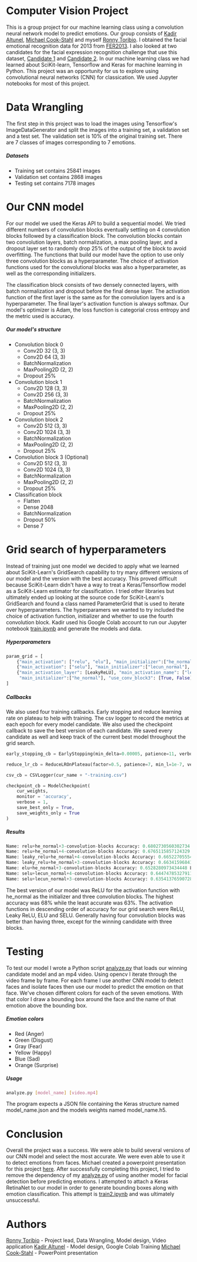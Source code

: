 # Computer Vision Project
This is a group project for our machine learning class using a convolution neural network model to predict emotions. Our group consists of [Kadir Altunel](https://github.com/KadirOrcunAltunel), [Michael Cook-Stahl](https://github.com/MichaelCook01) and myself [Ronny Toribio](https://github.com/ronny-phoenix). I obtained the facial emotional recognition data for 2013 from [FER2013](https://www.kaggle.com/code/ritikjain00/model-training-fer-13/data). I also looked at two candidates for the facial expression recognition challenge that use this dataset, [Candidate 1](https://www.kaggle.com/code/ritikjain00/model-training-fer-13/notebook) and [Candidate 2](https://www.kaggle.com/code/gauravsharma99/facial-emotion-recognition/notebook). In our machine learning class we had learned about SciKit-learn, Tensorflow and Keras for machine learning in Python. This project was an opportunity for us to explore using convolutional neural networks (CNN) for classication. We used Jupyter notebooks for most of this project.

# Data Wrangling
The first step in this project was to load the images using Tensorflow's ImageDataGenerator and split the images into a training set, a validation set and a test set. The validation set is 10% of the original training set. There are 7 classes of images corresponding to 7 emotions.

##### Datasets
- Training set contains 25841 images
- Validation set contains 2868 images
- Testing set contains 7178 images

# Our CNN model
For our model we used the Keras API to build a sequential model. We tried different numbers of convolution blocks eventually settling on 4 convolution blocks followed by a classification block. The convolution blocks contain two convolution layers, batch normalization, a max pooling layer, and a dropout layer set to randomly drop 25% of the output of the block to avoid overfitting. The functions that build our model have the option to use only three convolution blocks as a hyperparameter. The choice of activation functions used for the convolutional blocks was also a hyperparameter, as well as the corresponding initializers.

The classification block consists of two densely connected layers, with batch normalization and dropout before the final dense layer. The activation function of the first layer is the same as for the convolution layers and is a hyperparameter. The final layer's activation function is always softmax. Our model's optimizer is Adam, the loss function is categorial cross entropy and the metric used is accuracy.

##### Our model's structure
- Convolution block 0
   - Conv2D 32 (3, 3)
   - Conv2D 64 (3, 3)
   - BatchNormalization
   - MaxPooling2D (2, 2)
   - Dropout 25%
- Convolution block 1
   - Conv2D 128 (3, 3)
   - Conv2D 256 (3, 3)
   - BatchNormalization
   - MaxPooling2D (2, 2)
   - Dropout 25%
- Convolution block 2
   - Conv2D 512 (3, 3)
   - Conv2D 1024 (3, 3)
   - BatchNormalization
   - MaxPooling2D (2, 2)
   - Dropout 25%
- Convolution block 3 (Optional)
   - Conv2D 512 (3, 3)
   - Conv2D 1024 (3, 3)
   - BatchNormalization
   - MaxPooling2D (2, 2)
   - Dropout 25%
- Classification block
   - Flatten
   - Dense 2048
   - BatchNormalization
   - Dropout 50%
   - Dense 7
   
# Grid search of hyperparameters
Instead of training just one model we decided to apply what we learned about SciKit-Learn's GridSearch capability to try many different versions of our model and the version with the best accuracy. This proved difficult because SciKit-Learn didn't have a way to treat a Keras/Tensorflow model as a SciKit-Learn estimator for classification. I tried other libraries but ultimately ended up looking at the source code for SciKit-Learn's GridSearch and found a class named ParameterGrid that is used to iterate over hyperparameters. The hyperparamers we wanted to try included the choice of activation function, initializer and whether to use the fourth convolution block. Kadir used his Google Colab account to run our Jupyter notebook [train.ipynb](/train.ipynb) and generate the models and data.

##### Hyperparameters
```Python
param_grid = [
    {"main_activation": ["relu", "elu"], "main_initializer":["he_normal"], "use_conv_block3": [True, False]},
    {"main_activation": ["selu"], "main_initializer":["lecun_normal"], "use_conv_block3": [True, False]},
    {"main_activation_layer": [LeakyReLU], "main_activation_name": ["leaky_relu"],
     "main_initializer":["he_normal"], "use_conv_block3": [True, False]}
]
```

##### Callbacks
We also used four training callbacks. Early stopping and reduce learning rate on plateau to help with training. The csv logger to record the metrics at each epoch for every model candidate. We also used the checkpoint callback to save the best version of each candidate. We saved every candidate as well and keep track of the current best model throughout the grid search.

```Python
early_stopping_cb = EarlyStopping(min_delta=0.00005, patience=11, verbose=1, restore_best_weights=True)

reduce_lr_cb = ReduceLROnPlateau(factor=0.5, patience=7, min_l=1e-7, verbose=1)

csv_cb = CSVLogger(cur_name + "-training.csv")

checkpoint_cb = ModelCheckpoint(
    cur_weights,
    monitor = 'accuracy',
    verbose = 1, 
    save_best_only = True,
    save_weights_only = True
)
```

##### Results

```Python
Name: relu+he_normal+3-convolution-blocks Accuracy: 0.6802730560302734 Loss: 1.0993871688842773
Name: relu+he_normal+4-convolution-blocks Accuracy: 0.6765115857124329 Loss: 1.0885995626449585
Name: leaky_relu+he_normal+4-convolution-blocks Accuracy: 0.6652270555496216 Loss: 1.05915367603302
Name: leaky_relu+he_normal+3-convolution-blocks Accuracy: 0.6634159684181213 Loss: 1.0441060066223145
Name: elu+he_normal+3-convolution-blocks Accuracy: 0.6528280973434448 Loss: 1.0537306070327759
Name: selu+lecun_normal+4-convolution-blocks Accuracy: 0.6447478532791138 Loss: 1.1209967136383057
Name: selu+lecun_normal+3-convolution-blocks Accuracy: 0.6354137659072876 Loss: 1.1144425868988037
```

The best version of our model was ReLU for the activation function with he_normal as the initializer and three convolution blocks. The highest accuracy was 68% while the least accurate was 63%. The activation functions in descending order of accuracy for our grid search were ReLU, Leaky ReLU, ELU and SELU. Generally having four convolution blocks was better than having three, except for the winning candidate with three blocks.

# Testing
To test our model I wrote a Python script [analyze.py](/analyze.py) that loads our winning candidate model and an mp4 video. Using opencv I iterate through the video frame by frame. For each frame I use another CNN model to detect faces and isolate faces then use our model to predict the emotion on that face. We've chosen different colors for each of the seven emotions. With that color I draw a bounding box around the face and the name of that emotion above the bounding box.

##### Emotion colors
- Red (Anger)
- Green (Disgust)
- Gray (Fear)
- Yellow (Happy)
- Blue (Sad)
- Orange (Surprise)

##### Usage
```bash
analyze.py [model_name] [video.mp4]
```
The program expects a JSON file containing the Keras structure named model_name.json and the models weights named model_name.h5.

# Conclusion
Overall the project was a success. We were able to build several versions of our CNN model and select the most accurate. We were even able to use it to detect emotions from faces. Michael created a powerpoint presentation for this project [here](/machine_learning_presentation.pptx). After successfully completing this project, I tried to remove the dependency of my [analyze.py](/analyze.py) of using another model for facial detection before predicting emotions. I attempted to attach a Keras RetinaNet to our model in order to generate bounding boxes along with emotion classification. This attempt is [train2.ipynb](/train2.ipynb) and was ultimately unsuccessful.

# Authors
[Ronny Toribio](https://github.com/ronny-phoenix) - Project lead, Data Wrangling, Model design, Video application
[Kadir Altunel](https://github.com/KadirOrcunAltunel) - Model design, Google Colab Training
[Michael Cook-Stahl](https://github.com/MichaelCook01) - PowerPoint presentation


